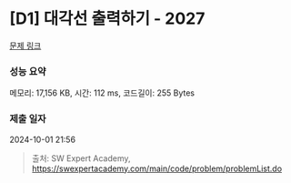 # [D1] 대각선 출력하기 - 2027 

[문제 링크](https://swexpertacademy.com/main/code/problem/problemDetail.do?contestProbId=AV5QFuZ6As0DFAUq) 

### 성능 요약

메모리: 17,156 KB, 시간: 112 ms, 코드길이: 255 Bytes

### 제출 일자

2024-10-01 21:56



> 출처: SW Expert Academy, https://swexpertacademy.com/main/code/problem/problemList.do